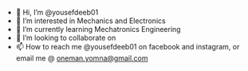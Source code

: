 - 👋 Hi, I’m @yousefdeeb01
- 👀 I’m interested in Mechanics and Electronics
- 🌱 I’m currently learning Mechatronics Engineering
- 💞️ I’m looking to collaborate on 
- 📫 How to reach me @yousefdeeb01 on facebook and instagram, or email me @ oneman.yomna@gmail.com 

<!---
yousefdeeb01/yousefdeeb01 is a ✨ special ✨ repository because its `README.md` (this file) appears on your GitHub profile.
You can click the Preview link to take a look at your changes.
--->
